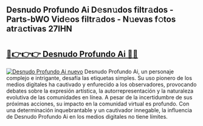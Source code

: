 ## Desnudo Profundo Ai D𝚎sn𝚞dos filtr𝚊dos - Parts-bWO Vid𝚎os filtr𝚊dos - N𝚞evas f𝚘tos atr𝚊ctivas 27lHN

# <h2><a href="http://mb94ykj.tromn.icu/?c=Desnudo+Profundo+Ai">🔗👉👉👉 Desnudo Profundo Ai 🔗🔗</a></h2>

[![Desnudo Profundo Ai nuevo](https://i.imgur.com/pEAQMta.gif)](http://mb94ykj.tromn.icu/?c=Desnudo+Profundo+Ai)
Desnudo Profundo Ai, un personaje complejo e intrigante, desafía las etiquetas simples. Su uso pionero de los medios digitales ha cautivado y enfurecido a los observadores, provocando debates sobre la expresión artística, la autorrepresentación y la naturaleza evolutiva de las comunidades en línea. A pesar de la incertidumbre de sus próximas acciones, su impacto en la comunidad virtual es profundo. Con una determinación inquebrantable y un cautivador innegable, la influencia de Desnudo Profundo Ai en los medios digitales no tiene límites.

